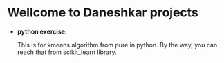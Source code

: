 # Wellcome to Daneshkar projects
* **python exercise:**

    This is for kmeans algorithm from pure in python. By the way, you can reach that from scikit_learn library. 

